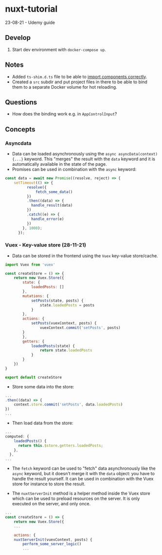 # nuxt-tutorial

23-08-21 - Udemy guide

## Develop

1. Start dev environment with `docker-compose up`.

## Notes

- Added `ts-shim.d.ts` file to be able to [import components correctly](https://github.com/nuxt/typescript/issues/153).
- Created a `src` subdir and put project files in there to be able to bind them to a separate Docker volume for hot reloading.

## Questions

- How does the binding work e.g. in `AppControlInput`?

## Concepts

### Asyncdata

- Data can be loaded asynchronously using the `async asyncData(context) {...}` keyword. This "merges" the result with the `data` keyword and it is automatically available in the state of the page.
- Promises can be used in combination with the `async` keyword:

``` javascript
const data = await new Promise((resolve, reject) => {
    setTimeout(() => {
          resolve({
              fetch_some_data()
          })
          .then((data) => {
            handle_result(data)
          })
          .catch((e) => {
            handle_error(e) 
          })
        }, 1000);
      });
```

### Vuex - Key-value store (28-11-21)

- Data can be stored in the frontend using the `Vuex` key-value store/cache.

``` javascript
import Vuex from 'vuex'

const createStore = () => {
    return new Vuex.Store({
        state: {
            loadedPosts: []
        },
        mutations: {
            setPosts(state, posts) {
                state.loadedPosts = posts
            }
        },
        actions: {
            setPosts(vuexContext, posts) {
                vuexContext.commit('setPosts', posts)
        }
        },
        getters: {
            loadedPosts(state) {
                return state.loadedPosts
            }
        }
    })
}

export default createStore
```

- Store some data into the store:

``` javascript
...
.then((data) => {
    context.store.commit('setPosts', data.loadedPosts)
})
...
```

- Then load data from the store:

``` javascript
...
computed: {
    loadedPosts() {
      return this.$store.getters.loadedPosts;
    },
  },
...
```

- The `fetch` keyword can be used to "fetch" data asynchronously like the `async` keyword, but it doesn't merge it with the `data` object: you have to handle the result yourself. It can be used in combination with the Vuex store for instance to store the result.

- The `nuxtServerInit` method is a helper method inside the Vuex store which can be used to preload resources on the server. It is only executed on the server, and only once.

``` javascript
...
const createStore = () => {
    return new Vuex.Store({
    ...

    actions: {
    nuxtServerInit(vuexContext, posts) {
        perform_some_server_logic()
        ...
```

